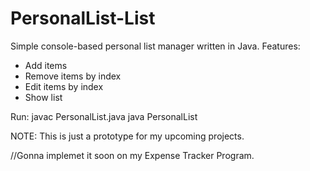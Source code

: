 # PersonalList-List
Simple console-based personal list manager written in Java.
Features:
- Add items
- Remove items by index
- Edit items by index
- Show list

Run: 
javac PersonalList.java
java PersonalList

NOTE: This is just a prototype for my upcoming projects.

//Gonna implemet it soon on my Expense Tracker Program.
